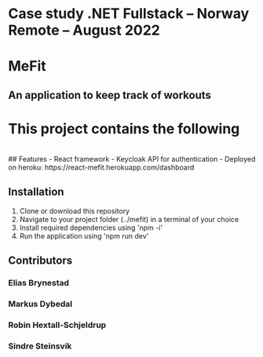 # Case study .NET Fullstack – Norway Remote – August 2022
# MeFit
## An application to keep track of workouts
# This project contains the following
</br>
## Features
- React framework
- Keycloak API for authentication
- Deployed on heroku: https://react-mefit.herokuapp.com/dashboard

## Installation
1. Clone or download this repository
2. Navigate to your project folder (../mefit) in a terminal of your choice
3. Install required dependencies using 'npm -i'
4. Run the application using 'npm run dev'


## Contributors

### Elias Brynestad
### Markus Dybedal
### Robin Hextall-Schjeldrup
### Sindre Steinsvik
</br>

